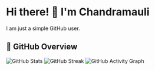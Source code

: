 # Hi there! 👋 I'm Chandramauli  

I am just a simple GitHub user. 

## 🚀 GitHub Overview

![GitHub Stats](https://github-readme-stats.vercel.app/api?username=Chandramauli-Arm64&show_icons=true&theme=tokyonight)
![GitHub Streak](https://streak-stats.demolab.com?user=Chandramauli-Arm64&theme=tokyonight&hide_border=true)
![GitHub Activity Graph](https://github-readme-activity-graph.vercel.app/graph?username=Chandramauli-Arm64&theme=tokyo-night)